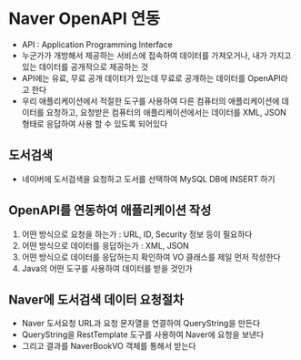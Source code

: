 # Naver OpenAPI 연동
* API : Application Programming Interface
* 누군가가 개방해서 제공하는 서비스에 접속하여 데이터를 가져오거나, 내가 가지고 있는 데이터를 공개적으로 제공하는 것
* API에는 유료, 무료 공개 데이터가 있는데 무료로 공개하는 데이터를 OpenAPI라고 한다
* 우리 애플리케이션에서 적절한 도구를 사용하여 다른 컴퓨터의 애플리케이션에 데이터를 요청하고, 요청받은 컴퓨터의 애플리케이션에서는 데이터를 XML, JSON 형태로 응답하여 사용 할 수 있도록 되어있다

## 도서검색
* 네이버에 도서검색을 요청하고 도서를 선택하여 MySQL DB에 INSERT 하기

## OpenAPI를 연동하여 애플리케이션 작성
1. 어떤 방식으로 요청을 하는가 : URL, ID, Security 정보 등이 필요하다
2. 어떤 방식으로 데이터를 응답하는가 : XML, JSON
3. 어떤 방식으로 데이터를 응답하는지 확인하여 VO 클래스를 제일 먼저 작성한다
4. Java의 어떤 도구를 사용하여 데이터를 받을 것인가

## Naver에 도서검색 데이터 요청절차
* Naver 도서요청 URL과 요청 문자열을 연결하여 QueryString을 만든다
* QueryString을 RestTemplate 도구를 사용하여 Naver에 요청을 보낸다
* 그리고 결과를 NaverBookVO 객체를 통해서 받는다
